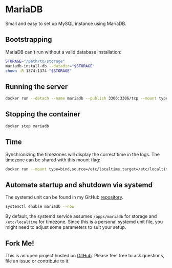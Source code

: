 # MariaDB
Small and easy to set up MySQL instance using MariaDB.

## Bootstrapping
MariaDB can't run without a valid database installation:
```bash
STORAGE="/path/to/storage"
mariadb-install-db --datadir="$STORAGE"
chown -R 1374:1374 "$STORAGE"
```

## Running the server
```bash
docker run --detach --name mariadb --publish 3306:3306/tcp --mount type=bind,source=/path/to/storage,target=/var/lib/mysql hetsh/mariadb
```

## Stopping the container
```bash
docker stop mariadb
```

## Time
Synchronizing the timezones will display the correct time in the logs.
The timezone can be shared with this mount flag:
```bash
docker run --mount type=bind,source=/etc/localtime,target=/etc/localtime,readonly ...
```

## Automate startup and shutdown via systemd
The systemd unit can be found in my GitHub [repository](https://github.com/Hetsh/docker-mariadb).
```bash
systemctl enable mariadb --now
```
By default, the systemd service assumes `/apps/mariadb` for storage and `/etc/localtime` for timezone.
Since this is a personal systemd unit file, you might need to adjust some parameters to suit your setup.

## Fork Me!
This is an open project hosted on [GitHub](https://github.com/Hetsh/docker-mariadb).
Please feel free to ask questions, file an issue or contribute to it.
